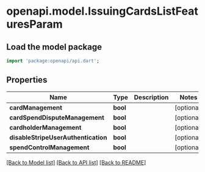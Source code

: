 # openapi.model.IssuingCardsListFeaturesParam

## Load the model package
```dart
import 'package:openapi/api.dart';
```

## Properties
Name | Type | Description | Notes
------------ | ------------- | ------------- | -------------
**cardManagement** | **bool** |  | [optional] 
**cardSpendDisputeManagement** | **bool** |  | [optional] 
**cardholderManagement** | **bool** |  | [optional] 
**disableStripeUserAuthentication** | **bool** |  | [optional] 
**spendControlManagement** | **bool** |  | [optional] 

[[Back to Model list]](../README.md#documentation-for-models) [[Back to API list]](../README.md#documentation-for-api-endpoints) [[Back to README]](../README.md)


